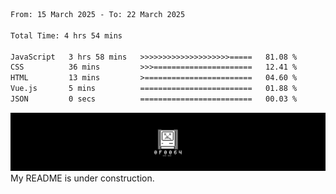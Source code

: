 <!--START_SECTION:waka-->

```txt
From: 15 March 2025 - To: 22 March 2025

Total Time: 4 hrs 54 mins

JavaScript   3 hrs 58 mins   >>>>>>>>>>>>>>>>>>>>=====   81.08 %
CSS          36 mins         >>>======================   12.41 %
HTML         13 mins         >========================   04.60 %
Vue.js       5 mins          =========================   01.88 %
JSON         0 secs          =========================   00.03 %
```

<!--END_SECTION:waka-->

<img src="https://raw.githubusercontent.com/n3xta/image-hosting/main/img/202411032331174.png"/>
My README is under construction. 

